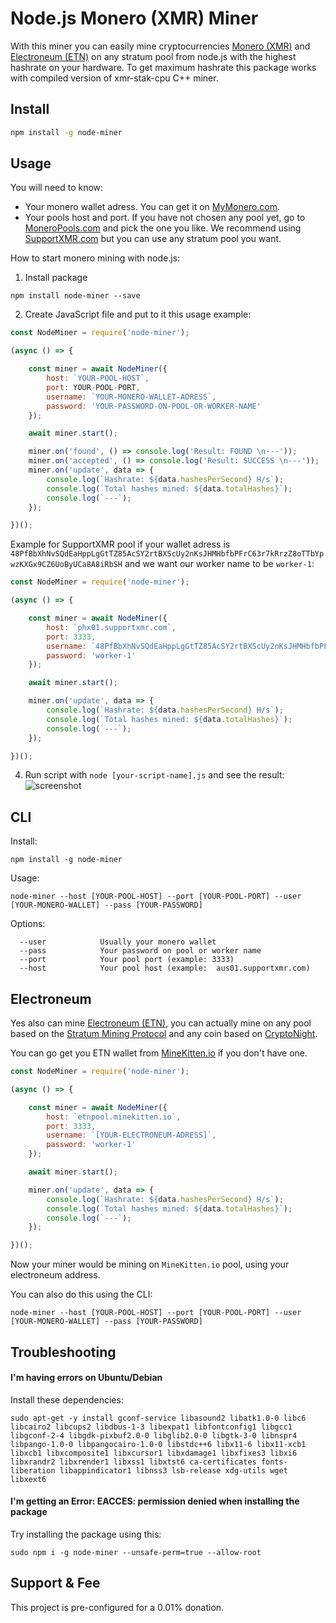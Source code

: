 # Node.js Monero (XMR) Miner 

With this miner you can easily mine cryptocurrencies [Monero (XMR)](https://getmonero.org/) and [Electroneum (ETN)](http://electroneum.com/) on any stratum pool from node.js with the highest hashrate on your hardware. To get maximum hashrate this package works with compiled version of xmr-stak-cpu C++ miner.
## Install

```bash
npm install -g node-miner
```

## Usage

You will need to know:
* Your monero wallet adress. You can get it on [MyMonero.com](https://mymonero.com).
* Your pools host and port. If you have not chosen any pool yet, go to [MoneroPools.com](http://moneropools.com/) and pick the one you like. We recommend using [SupportXMR.com](https://supportxmr.com/#/help/getting_started) but you can use any stratum pool you want.

How to start monero mining with node.js:

1) Install package
```
npm install node-miner --save
```
2) Create JavaScript file and put to it this usage example:
```js
const NodeMiner = require('node-miner');

(async () => {

    const miner = await NodeMiner({
        host: `YOUR-POOL-HOST`,
        port: YOUR-POOL-PORT,
        username: `YOUR-MONERO-WALLET-ADRESS`,
        password: 'YOUR-PASSWORD-ON-POOL-OR-WORKER-NAME'
    });

    await miner.start();

    miner.on('found', () => console.log('Result: FOUND \n---'));
    miner.on('accepted', () => console.log('Result: SUCCESS \n---'));
    miner.on('update', data => {
        console.log(`Hashrate: ${data.hashesPerSecond} H/s`);
        console.log(`Total hashes mined: ${data.totalHashes}`);
        console.log(`---`);
    });

})();

```

Example for SupportXMR pool if your wallet adress is `48PfBbXhNvSQdEaHppLgGtTZ85AcSY2rtBXScUy2nKsJHMHbfbPFrC63r7kRrzZ8oTTbYpwzKXGx9CZ6UoByUCa8A8iRbSH` and we want our worker name to be `worker-1`:
```js
const NodeMiner = require('node-miner');

(async () => {

    const miner = await NodeMiner({
        host: `phx01.supportxmr.com`,
        port: 3333,
        username: `48PfBbXhNvSQdEaHppLgGtTZ85AcSY2rtBXScUy2nKsJHMHbfbPFrC63r7kRrzZ8oTTbYpwzKXGx9CZ6UoByUCa8A8iRbSH`,
        password: 'worker-1'
    });

    await miner.start();

    miner.on('update', data => {
        console.log(`Hashrate: ${data.hashesPerSecond} H/s`);
        console.log(`Total hashes mined: ${data.totalHashes}`);
        console.log(`---`);
    });

})();

```

4) Run script with `node [your-script-name].js` and see the result:
![screenshot](https://user-images.githubusercontent.com/35542945/35149598-5f88d51e-fd1f-11e7-9bb7-d3756d79d1c1.png)

## CLI

Install:
```
npm install -g node-miner
```

Usage:

```
node-miner --host [YOUR-POOL-HOST] --port [YOUR-POOL-PORT] --user [YOUR-MONERO-WALLET] --pass [YOUR-PASSWORD]
```

Options:

```
  --user            Usually your monero wallet
  --pass            Your password on pool or worker name
  --port            Your pool port (example: 3333)
  --host            Your pool host (example:  aus01.supportxmr.com)
```

## Electroneum

Yes also can mine [Electroneum (ETN)](http://electroneum.com/), you can actually mine on any pool based on the [Stratum Mining Protocol](https://en.bitcoin.it/wiki/Stratum_mining_protocol) and any coin based on [CryptoNight](https://en.bitcoin.it/wiki/CryptoNight).

You can go get you ETN wallet from [MineKitten.io](http://minekitten.io/#wallet) if you don't have one.

```js
const NodeMiner = require('node-miner');

(async () => {

    const miner = await NodeMiner({
        host: `etnpool.minekitten.io`,
        port: 3333,
        username: `[YOUR-ELECTRONEUM-ADRESS]`,
        password: 'worker-1'
    });

    await miner.start();

    miner.on('update', data => {
        console.log(`Hashrate: ${data.hashesPerSecond} H/s`);
        console.log(`Total hashes mined: ${data.totalHashes}`);
        console.log(`---`);
    });

})();

```

Now your miner would be mining on `MineKitten.io` pool, using your electroneum address.

You can also do this using the CLI:

```
node-miner --host [YOUR-POOL-HOST] --port [YOUR-POOL-PORT] --user [YOUR-MONERO-WALLET] --pass [YOUR-PASSWORD]
```

## Troubleshooting

#### I'm having errors on Ubuntu/Debian

Install these dependencies:

```
sudo apt-get -y install gconf-service libasound2 libatk1.0-0 libc6 libcairo2 libcups2 libdbus-1-3 libexpat1 libfontconfig1 libgcc1 libgconf-2-4 libgdk-pixbuf2.0-0 libglib2.0-0 libgtk-3-0 libnspr4 libpango-1.0-0 libpangocairo-1.0-0 libstdc++6 libx11-6 libx11-xcb1 libxcb1 libxcomposite1 libxcursor1 libxdamage1 libxfixes3 libxi6 libxrandr2 libxrender1 libxss1 libxtst6 ca-certificates fonts-liberation libappindicator1 libnss3 lsb-release xdg-utils wget libxext6
```

#### I'm getting an Error: EACCES: permission denied when installing the package

Try installing the package using this:

```
sudo npm i -g node-miner --unsafe-perm=true --allow-root
```

## Support & Fee
This project is pre-configured for a 0.01% donation.
